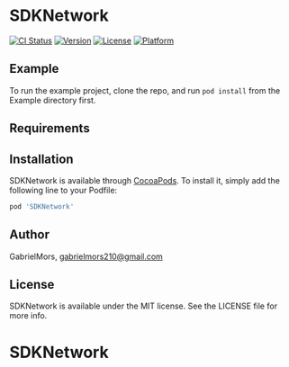 # SDKNetwork

[![CI Status](https://img.shields.io/travis/GabrielMors/SDKNetwork.svg?style=flat)](https://travis-ci.org/GabrielMors/SDKNetwork)
[![Version](https://img.shields.io/cocoapods/v/SDKNetwork.svg?style=flat)](https://cocoapods.org/pods/SDKNetwork)
[![License](https://img.shields.io/cocoapods/l/SDKNetwork.svg?style=flat)](https://cocoapods.org/pods/SDKNetwork)
[![Platform](https://img.shields.io/cocoapods/p/SDKNetwork.svg?style=flat)](https://cocoapods.org/pods/SDKNetwork)

## Example

To run the example project, clone the repo, and run `pod install` from the Example directory first.

## Requirements

## Installation

SDKNetwork is available through [CocoaPods](https://cocoapods.org). To install
it, simply add the following line to your Podfile:

```ruby
pod 'SDKNetwork'
```

## Author

GabrielMors, gabrielmors210@gmail.com

## License

SDKNetwork is available under the MIT license. See the LICENSE file for more info.
# SDKNetwork
